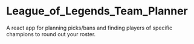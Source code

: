 # League_of_Legends_Team_Planner
A react app for planning picks/bans and finding players of specific champions to round out your roster.
